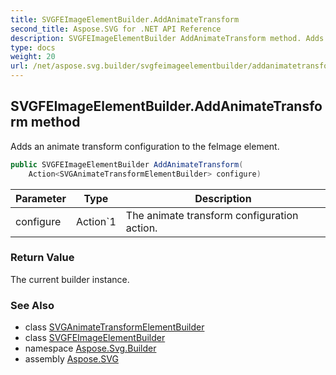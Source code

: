 ```yaml
---
title: SVGFEImageElementBuilder.AddAnimateTransform
second_title: Aspose.SVG for .NET API Reference
description: SVGFEImageElementBuilder AddAnimateTransform method. Adds an animate transform configuration to the feImage element
type: docs
weight: 20
url: /net/aspose.svg.builder/svgfeimageelementbuilder/addanimatetransform/
---
```

## SVGFEImageElementBuilder.AddAnimateTransform method

Adds an animate transform configuration to the feImage element.

```csharp
public SVGFEImageElementBuilder AddAnimateTransform(
    Action<SVGAnimateTransformElementBuilder> configure)
```

| Parameter | Type | Description |
| --- | --- | --- |
| configure | Action`1 | The animate transform configuration action. |

### Return Value

The current builder instance.

### See Also

* class [SVGAnimateTransformElementBuilder](../../svganimatetransformelementbuilder/)
* class [SVGFEImageElementBuilder](../)
* namespace [Aspose.Svg.Builder](../../../aspose.svg.builder/)
* assembly [Aspose.SVG](../../../)
